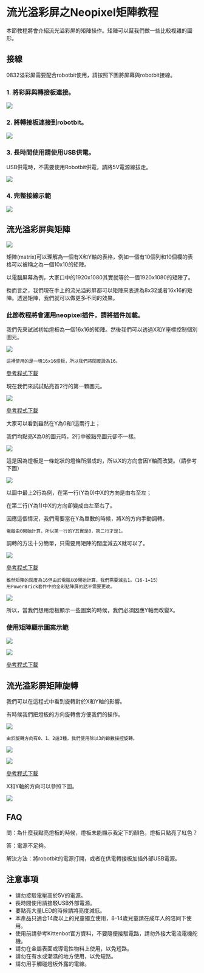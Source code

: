 # 流光溢彩屏之Neopixel矩陣教程

本節教程將會介紹流光溢彩屏的矩陣操作。矩陣可以幫我們做一些比較複雜的圖形。

## 接線

0832溢彩屏需要配合robotbit使用，請按照下圖將屏幕與robotbit接線。

### 1. 將彩屏與轉接板連接。

![](./LEDMatrixT1/matrixtoadapter.jpg)

### 2. 將轉接板連接到robotbit。

![](./LEDMatrixT3/adaptertorobotbit.png)

### 3. 長時間使用請使用USB供電。

USB供電時，不需要使用Robotbit供電，請將5V電源線拔走。

![](./LEDMatrix/usb.jpg)

### 4. 完整接線示範

![](./LEDMatrix/usbpower.jpg)

## 流光溢彩屏與矩陣

![](./LEDMatrixT3/Matris.png)

矩陣(matrix)可以理解為一個有X和Y軸的表格，例如一個有10個列和10個欄的表格可以被稱之為一個10x10的矩陣。

以電腦屏幕為例，大家口中的1920x1080其實就等於一個1920x1080的矩陣了。

換而言之，我們現在手上的流光溢彩屏都可以矩陣來表達為8x32或者16x16的矩陣。透過矩陣，我們就可以做更多不同的效果。

### 此節教程將會運用neopixel插件，請將插件加載。

我們先來試試初始燈板為一個16x16的矩陣。然後我們可以透過X和Y座標控制個別圖元。

![](./LEDMatrixT3/code8.png)

    這裡使用的是一塊16x16燈板，所以我們將闊度設為16。



[參考程式下載](https://bit.ly/LEDMatrixT3_01Hex)



現在我們來試試點亮首2行的第一顆圖元。

![](./LEDMatrixT3/code4.png)

[參考程式下載](https://bit.ly/LEDMatrixT3_02Hex)

大家可以看到雖然在Y為0和1這兩行上；

我們均點亮X為0的圖元時，2行中被點亮圖元卻不一樣。
    
![](./LEDMatrixT3/ww.jpg)

這是因為燈板是一條蛇狀的燈條所摺成的，所以X的方向會因Y軸而改變。（請參考下圖）

![](./LEDMatrixT3/asd.png)


以圖中最上2行為例，在第一行(Y為0)中X的方向是由右至左；

在第二行(Y為1)中X的方向卻變成由左至右了。

因應這個情況，我們需要當在Y為單數的時候，將X的方向手動調轉。

    電腦由0開始計算，所以第一行的Y其實是0，第二行才是1。

調轉的方法十分簡單，只需要用矩陣的闊度減去X就可以了。

![](./LEDMatrixT3/code5.png)

[參考程式下載](https://bit.ly/LEDMatrixT3_03Hex)

    雖然矩陣的闊度為16但由於電腦以0開始計算，我們需要減去1。（16-1=15）
    用PowerBrick套件中的全彩點陣屏的話不需要更改。
    
![](./LEDMatrixT3/www.jpg)

所以，當我們想用燈板顯示一些圖案的時候，我們必須因應Y軸而改變X。

### 使用矩陣顯示圖案示範

![](./LEDMatrixT3/code7.png)

![](./LEDMatrixT3/triangle.jpg)

[參考程式下載](https://bit.ly/LEDMatrixT3_04Hex)
    
## 流光溢彩屏矩陣旋轉

我們可以在這程式中看到旋轉對於X和Y軸的影響。

有時候我們把燈板的方向旋轉會方便我們的操作。

![](./LEDMatrixT3/code1.png)

    由於旋轉方向有0、1、2這3種，我們使用除以3的餘數操控旋轉。
    
![](./LEDMatrixT3/rotate.gif)

![](./LEDMatrixT3/rotate32.gif)

[參考程式下載](https://bit.ly/LEDMatrixT3_05Hex)
    
X和Y軸的方向可以參照下圖。

![](./LEDMatrixT3/image8554.png)
    
## FAQ

問：為什麼我點亮燈板的時候，燈板未能顯示我定下的顏色，燈板只點亮了紅色？

答：電源不足夠。

解決方法：將robotbit的電源打開，或者在供電轉接板加插外部USB電源。

## 注意事項
- 請勿接駁電壓高於5V的電源。
- 長時間使用請接駁USB外部電源。
- 要點亮大量LED的時候請將亮度減低。
- 本產品只適合14歲以上的兒童獨立使用，8-14歲兒童請在成年人的陪同下使用。
- 使用前請參考Kittenbot官方資料，不要隨便接駁電路，請勿外接大電流電機舵機。
- 請勿在金屬表面或導電性物料上使用，以免短路。
- 請勿在有水或潮濕的地方使用，以免短路。
- 請勿用手觸碰燈板外露的電線。

